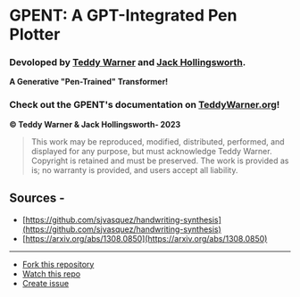 # GPENT: A GPT-Integrated Pen Plotter
### Devoloped by [Teddy Warner](https://teddywarner.org/About-Me/about/) and [Jack Hollingsworth](http://fabacademy.org/2021/labs/charlotte/students/jack-hollingsworth/about/).

**A Generative "Pen-Trained" Transformer!**

### Check out the GPENT's documentation on [TeddyWarner.org](https://teddywarner.org/Projects/GPENT/)!

**© Teddy Warner & Jack Hollingsworth- 2023**
> This work may be reproduced, modified, distributed, performed, and displayed for any purpose,
> but must acknowledge Teddy Warner. Copyright is retained and must be preserved. 
> The work is provided as is; no warranty is provided, and users accept all liability.

## Sources -
- [https://github.com/sjvasquez/handwriting-synthesis](https://github.com/sjvasquez/handwriting-synthesis)
- [https://arxiv.org/abs/1308.0850](https://arxiv.org/abs/1308.0850)

---
- [Fork this repository](https://github.com/Twarner491/VonNiemannProbe/fork)
- [Watch this repo](https://github.com/Twarner491/VonNiemannProbe/subscription)
- [Create issue](https://github.com/Twarner491/VonNiemannProbe/issues/new)
